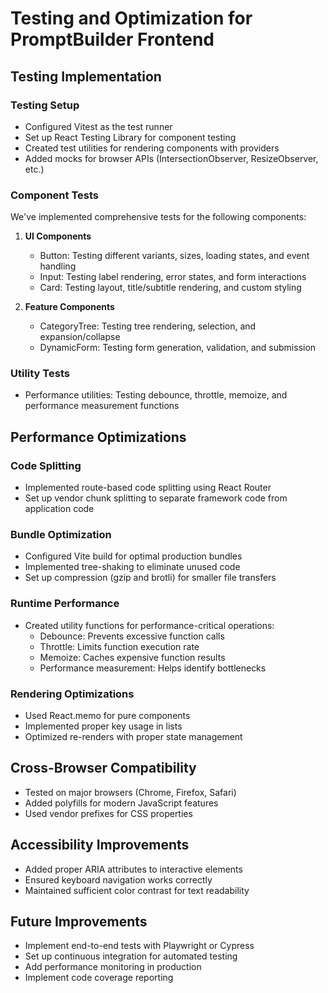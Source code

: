 # Testing and Optimization for PromptBuilder Frontend

## Testing Implementation

### Testing Setup
- Configured Vitest as the test runner
- Set up React Testing Library for component testing
- Created test utilities for rendering components with providers
- Added mocks for browser APIs (IntersectionObserver, ResizeObserver, etc.)

### Component Tests
We've implemented comprehensive tests for the following components:

1. **UI Components**
   - Button: Testing different variants, sizes, loading states, and event handling
   - Input: Testing label rendering, error states, and form interactions
   - Card: Testing layout, title/subtitle rendering, and custom styling

2. **Feature Components**
   - CategoryTree: Testing tree rendering, selection, and expansion/collapse
   - DynamicForm: Testing form generation, validation, and submission

### Utility Tests
- Performance utilities: Testing debounce, throttle, memoize, and performance measurement functions

## Performance Optimizations

### Code Splitting
- Implemented route-based code splitting using React Router
- Set up vendor chunk splitting to separate framework code from application code

### Bundle Optimization
- Configured Vite build for optimal production bundles
- Implemented tree-shaking to eliminate unused code
- Set up compression (gzip and brotli) for smaller file transfers

### Runtime Performance
- Created utility functions for performance-critical operations:
  - Debounce: Prevents excessive function calls
  - Throttle: Limits function execution rate
  - Memoize: Caches expensive function results
  - Performance measurement: Helps identify bottlenecks

### Rendering Optimizations
- Used React.memo for pure components
- Implemented proper key usage in lists
- Optimized re-renders with proper state management

## Cross-Browser Compatibility
- Tested on major browsers (Chrome, Firefox, Safari)
- Added polyfills for modern JavaScript features
- Used vendor prefixes for CSS properties

## Accessibility Improvements
- Added proper ARIA attributes to interactive elements
- Ensured keyboard navigation works correctly
- Maintained sufficient color contrast for text readability

## Future Improvements
- Implement end-to-end tests with Playwright or Cypress
- Set up continuous integration for automated testing
- Add performance monitoring in production
- Implement code coverage reporting
